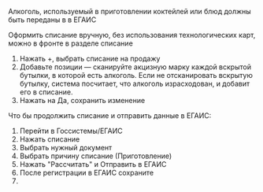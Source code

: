 Алкоголь, используемый в приготовлении коктейлей или блюд должны быть переданы в в ЕГАИС

Оформить списание вручную, без использования технологических карт, можно в фронте в разделе списание
1. Нажать +, выбрать списание на продажу
2.  Добавьте позиции — сканируйте акцизную марку каждой вскрытой бутылки, в которой есть алкоголь. Если не отсканировать вскрытую бутылку, система посчитает, что алкоголь израсходован, и добавит его в списание.
3. Нажать на Да, сохранить изменение

Что бы продолжить списание и отправить данные в ЕГАИС:
1. Перейти в Госсистемы/ЕГАИС
2. Нажать списание
3. Выбрать нужный документ
4. Выбрать причину списание (Приготовление)
5. Нажать "Рассчитать" и Отправить в ЕГАИС
6. После регистрации в ЕГАИС сохраните
7. 